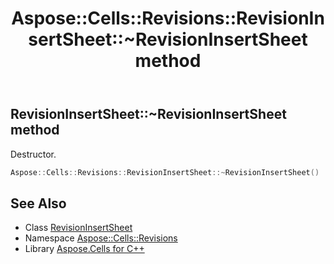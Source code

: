 ﻿---
title: Aspose::Cells::Revisions::RevisionInsertSheet::~RevisionInsertSheet method
linktitle: ~RevisionInsertSheet
second_title: Aspose.Cells for C++ API Reference
description: 'Aspose::Cells::Revisions::RevisionInsertSheet::~RevisionInsertSheet method. Destructor in C++.'
type: docs
weight: 200
url: /cpp/aspose.cells.revisions/revisioninsertsheet/~revisioninsertsheet/
---
## RevisionInsertSheet::~RevisionInsertSheet method


Destructor.

```cpp
Aspose::Cells::Revisions::RevisionInsertSheet::~RevisionInsertSheet()
```

## See Also

* Class [RevisionInsertSheet](../)
* Namespace [Aspose::Cells::Revisions](../../)
* Library [Aspose.Cells for C++](../../../)
